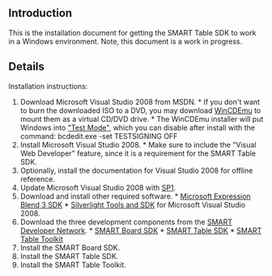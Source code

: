 ## Introduction ##

This is the installation document for getting the SMART Table SDK to work in a Windows environment. Note, this document is a work in progress.

## Details ##

Installation instructions:
  1. Download Microsoft Visual Studio 2008 from MSDN.
    * If you don't want to burn the downloaded ISO to a DVD, you may download [WinCDEmu](http://sourceforge.net/projects/wincdemu/) to mount them as a virtual CD/DVD drive.
    * The WinCDEmu installer will put Windows into ["Test Mode"](http://msdn.microsoft.com/en-us/library/dd419910.aspx), which you can disable after install with the command: bcdedit.exe -set TESTSIGNING OFF
  1. Install Microsoft Visual Studio 2008.
    * Make sure to include the "Visual Web Developer" feature, since it is a requirement for the SMART Table SDK.
  1. Optionally, install the documentation for Visual Studio 2008 for offline reference.
  1. Update Microsoft Visual Studio 2008 with [SP1](http://www.microsoft.com/downloads/en/confirmation.aspx?familyId=fbee1648-7106-44a7-9649-6d9f6d58056e&displayLang=en).
  1. Download and install other required software.
    * [Microsoft Expression Blend 3 SDK](http://www.microsoft.com/downloads/details.aspx?FamilyID=F1AE9A30-4928-411D-970B-E682AB179E17&displaylang=en)
    * [Silverlight Tools and SDK](http://www.microsoft.com/downloads/details.aspx?familyid=9442b0f2-7465-417a-88f3-5e7b5409e9dd&displaylang=en) for Microsoft Visual Studio 2008.
  1. Download the three development components from the [SMART Developer Network](http://sdn.smarttech.com/membership/sdndl.aspx).
    * [SMART Board SDK](http://downloads.smarttech.com/media/products/sdk/smart-board-sdk-10.1.10.1-win.exe)
    * [SMART Table SDK](http://downloads.smarttech.com/media/products/sdk/smart-table-sdk-1.3.53.0.exe)
    * [SMART Table Toolkit](http://downloads.smarttech.com/media/products/sdk/smart-table-toolkit-1.3-win.exe)
  1. Install the SMART Board SDK.
  1. Install the SMART Table SDK.
  1. Install the SMART Table Toolkit.